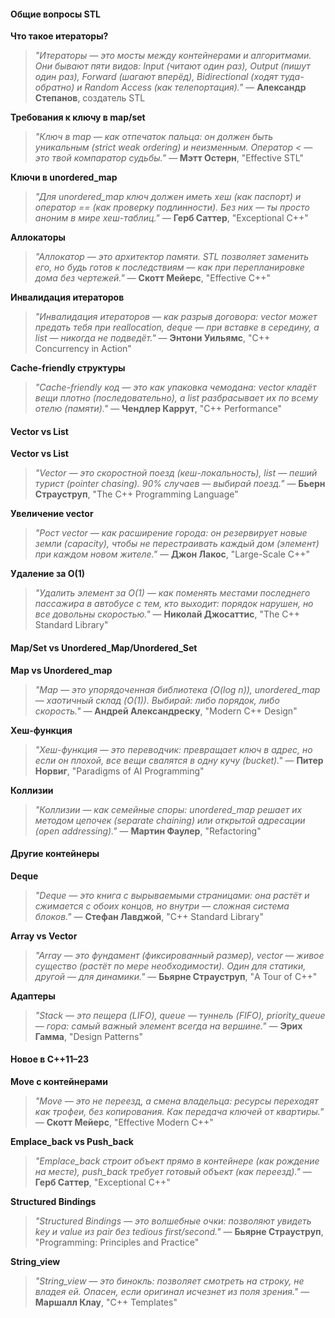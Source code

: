 #### **Общие вопросы STL**

**Что такое итераторы?**
> *"Итераторы — это мосты между контейнерами и алгоритмами. Они бывают пяти видов: Input (читают один раз), Output (пишут один раз), Forward (шагают вперёд), Bidirectional (ходят туда-обратно) и Random Access (как телепортация)."*
> — **Александр Степанов**, создатель STL

**Требования к ключу в map/set**
> *"Ключ в map — как отпечаток пальца: он должен быть уникальным (strict weak ordering) и неизменным. Оператор < — это твой компаратор судьбы."*
> — **Мэтт Остерн**, "Effective STL"

**Ключи в unordered_map**
> *"Для unordered_map ключ должен иметь хеш (как паспорт) и оператор == (как проверку подлинности). Без них — ты просто аноним в мире хеш-таблиц."*
> — **Герб Саттер**, "Exceptional C++"

**Аллокаторы**
> *"Аллокатор — это архитектор памяти. STL позволяет заменить его, но будь готов к последствиям — как при перепланировке дома без чертежей."*
> — **Скотт Мейерс**, "Effective C++"

**Инвалидация итераторов**
> *"Инвалидация итераторов — как разрыв договора: vector может предать тебя при reallocation, deque — при вставке в середину, а list — никогда не подведёт."*
> — **Энтони Уильямс**, "C++ Concurrency in Action"

**Cache-friendly структуры**
> *"Cache-friendly код — это как упаковка чемодана: vector кладёт вещи плотно (последовательно), а list разбрасывает их по всему отелю (памяти)."*
> — **Чендлер Каррут**, "C++ Performance"

#### **Vector vs List**

**Vector vs List**
> *"Vector — это скоростной поезд (кеш-локальность), list — пеший турист (pointer chasing). 90% случаев — выбирай поезд."*
> — **Бьерн Страуструп**, "The C++ Programming Language"

**Увеличение vector**
> *"Рост vector — как расширение города: он резервирует новые земли (capacity), чтобы не перестраивать каждый дом (элемент) при каждом новом жителе."*
> — **Джон Лакос**, "Large-Scale C++"

**Удаление за O(1)**
> *"Удалить элемент за O(1) — как поменять местами последнего пассажира в автобусе с тем, кто выходит: порядок нарушен, но все довольны скоростью."*
> — **Николай Джосаттис**, "The C++ Standard Library"

#### **Map/Set vs Unordered_Map/Unordered_Set**

**Map vs Unordered_map**
> *"Map — это упорядоченная библиотека (O(log n)), unordered_map — хаотичный склад (O(1)). Выбирай: либо порядок, либо скорость."*
> — **Андрей Александреску**, "Modern C++ Design"

**Хеш-функция**
> *"Хеш-функция — это переводчик: превращает ключ в адрес, но если он плохой, все вещи свалятся в одну кучу (bucket)."*
> — **Питер Норвиг**, "Paradigms of AI Programming"

**Коллизии**
> *"Коллизии — как семейные споры: unordered_map решает их методом цепочек (separate chaining) или открытой адресации (open addressing)."*
> — **Мартин Фаулер**, "Refactoring"

#### **Другие контейнеры**

**Deque**
> *"Deque — это книга с вырываемыми страницами: она растёт и сжимается с обоих концов, но внутри — сложная система блоков."*
> — **Стефан Лавджой**, "C++ Standard Library"

**Array vs Vector**
> *"Array — это фундамент (фиксированный размер), vector — живое существо (растёт по мере необходимости). Один для статики, другой — для динамики."*
> — **Бьярне Страуструп**, "A Tour of C++"

**Адаптеры**
> *"Stack — это пещера (LIFO), queue — туннель (FIFO), priority_queue — гора: самый важный элемент всегда на вершине."*
> — **Эрих Гамма**, "Design Patterns"

#### **Новое в C++11–23**

**Move с контейнерами**
> *"Move — это не переезд, а смена владельца: ресурсы переходят как трофеи, без копирования. Как передача ключей от квартиры."*
> — **Скотт Мейерс**, "Effective Modern C++"

**Emplace_back vs Push_back**
> *"Emplace_back строит объект прямо в контейнере (как рождение на месте), push_back требует готовый объект (как переезд)."*
> — **Герб Саттер**, "Exceptional C++"

**Structured Bindings**
> *"Structured Bindings — это волшебные очки: позволяют увидеть key и value из pair без tedious first/second."*
> — **Бьярне Страуструп**, "Programming: Principles and Practice"

**String_view**
> *"String_view — это бинокль: позволяет смотреть на строку, не владея ей. Опасен, если оригинал исчезнет из поля зрения."*
> — **Маршалл Клау**, "C++ Templates"